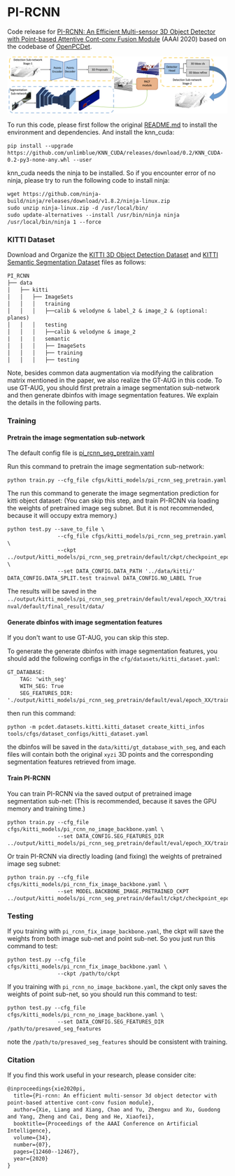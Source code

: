 # PI-RCNN

Code release for [PI-RCNN: An Efficient Multi-sensor 3D Object Detector with Point-based Attentive Cont-conv Fusion Module](https://arxiv.org/abs/1911.06084) (AAAI 2020) based on the codebase of [OpenPCDet](https://github.com/open-mmlab/OpenPCDet).

![PI-RCNN](./docs/PI-RCNN.png)

To run this code, please first follow the original [README.md](./README.md) to install the environment and dependencies. And install the knn_cuda:

```
pip install --upgrade https://github.com/unlimblue/KNN_CUDA/releases/download/0.2/KNN_CUDA-0.2-py3-none-any.whl --user
```

knn_cuda needs the ninja to be installed. So if you encounter error of no ninja, please try to run the following code to install ninja:

```
wget https://github.com/ninja-build/ninja/releases/download/v1.8.2/ninja-linux.zip
sudo unzip ninja-linux.zip -d /usr/local/bin/
sudo update-alternatives --install /usr/bin/ninja ninja /usr/local/bin/ninja 1 --force
```

### KITTI Dataset

Download and Organize the [KITTI 3D Object Detection Dataset](http://www.cvlibs.net/datasets/kitti/eval_object.php?obj_benchmark=3d) and [KITTI Semantic Segmentation Dataset](http://www.cvlibs.net/datasets/kitti/eval_semantics.php) files as follows:

```
PI_RCNN
├── data
│   ├── kitti
│   │   ├── ImageSets
│   │   │   training
│   │   │   ├──calib & velodyne & label_2 & image_2 & (optional: planes)
│   │   │   testing
│   │   │   ├──calib & velodyne & image_2
|   |   |   semantic
│   │   │   ├── ImageSets
│   │   │   ├── training
│   │   │   ├── testing
```

Note, besides common data augmentation via modifying the calibration matrix mentioned in the paper, we also realize the GT-AUG in this code. 
To use GT-AUG, you should first pretrain a image segmentation sub-network and then generate dbinfos with image segmentation features. We explain the details in the following parts.

### Training

#### Pretrain the image segmentation sub-network

The default config file is [pi_rcnn_seg_pretrain.yaml](./tools/cfgs/kitti_models/pi_rcnn_seg_pretrain.yaml)

Run this command to pretrain the image segmentation sub-network:

```
python train.py --cfg_file cfgs/kitti_models/pi_rcnn_seg_pretrain.yaml
```

The run this command to generate the image segmentation prediction for kitti object dataset: 
(You can skip this step, and train PI-RCNN via loading the weights of pretrained image seg subnet. But it is not recommended, because it will occupy extra memory.)

```
python test.py --save_to_file \
                --cfg_file cfgs/kitti_models/pi_rcnn_seg_pretrain.yaml \
                --ckpt ../output/kitti_models/pi_rcnn_seg_pretrain/default/ckpt/checkpoint_epoch_XX.pth \
                --set DATA_CONFIG.DATA_PATH '../data/kitti/' DATA_CONFIG.DATA_SPLIT.test trainval DATA_CONFIG.NO_LABEL True
```

The results will be saved in the ```../output/kitti_models/pi_rcnn_seg_pretrain/default/eval/epoch_XX/trainval/default/final_result/data/```

#### Generate dbinfos with image segmentation features

If you don't want to use GT-AUG, you can skip this step.

To generate the generate dbinfos with image segmentation features, you should add the following configs in the ```cfg/datasets/kitti_dataset.yaml```:

```
GT_DATABASE:
    TAG: 'with_seg'
    WITH_SEG: True
    SEG_FEATURES_DIR: './output/kitti_models/pi_rcnn_seg_pretrain/default/eval/epoch_XX/trainval/default/final_result/data'
```

then run this command:

```
python -m pcdet.datasets.kitti.kitti_dataset create_kitti_infos tools/cfgs/dataset_configs/kitti_dataset.yaml
```

the dbinfos will be saved in the ```data/kitti/gt_database_with_seg```, and each files will contain both the original ```xyzi``` 3D points and the corresponding segmentation features retrieved from image.

#### Train PI-RCNN

You can train PI-RCNN via the saved output of pretrained image segmentation sub-net: (This is recommended, because it saves the GPU memory and training time.)

```
python train.py --cfg_file cfgs/kitti_models/pi_rcnn_no_image_backbone.yaml \
                --set DATA_CONFIG.SEG_FEATURES_DIR ../output/kitti_models/pi_rcnn_seg_pretrain/default/eval/epoch_XX/trainval/default/final_result/data
```

Or train PI-RCNN via directly loading (and fixing) the weights of pretrained image seg subnet:

```
python train.py --cfg_file cfgs/kitti_models/pi_rcnn_fix_image_backbone.yaml \
                --set MODEL.BACKBONE_IMAGE.PRETRAINED_CKPT ../output/kitti_models/pi_rcnn_seg_pretrain/default/ckpt/checkpoint_epoch_XX.pth
```

### Testing

If you training with ```pi_rcnn_fix_image_backbone.yaml```, the ckpt will save the weights from both image sub-net and point sub-net. So you just run this command to test:

```
python test.py --cfg_file cfgs/kitti_models/pi_rcnn_fix_image_backbone.yaml \
                --ckpt /path/to/ckpt
```

If you training with ```pi_rcnn_no_image_backbone.yaml```, the ckpt only saves the weights of point sub-net, so you should run this command to test:

```
python test.py --cfg_file cfgs/kitti_models/pi_rcnn_no_image_backbone.yaml \
                --set DATA_CONFIG.SEG_FEATURES_DIR /path/to/presaved_seg_features
```

note the ```/path/to/presaved_seg_features``` should be consistent with training.


### Citation

If you find this work useful in your research, please consider cite:

```
@inproceedings{xie2020pi,
  title={Pi-rcnn: An efficient multi-sensor 3d object detector with point-based attentive cont-conv fusion module},
  author={Xie, Liang and Xiang, Chao and Yu, Zhengxu and Xu, Guodong and Yang, Zheng and Cai, Deng and He, Xiaofei},
  booktitle={Proceedings of the AAAI Conference on Artificial Intelligence},
  volume={34},
  number={07},
  pages={12460--12467},
  year={2020}
}
```

